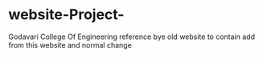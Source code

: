 # website-Project-
Godavari College Of Engineering reference bye old website to contain add from this website and normal change  
